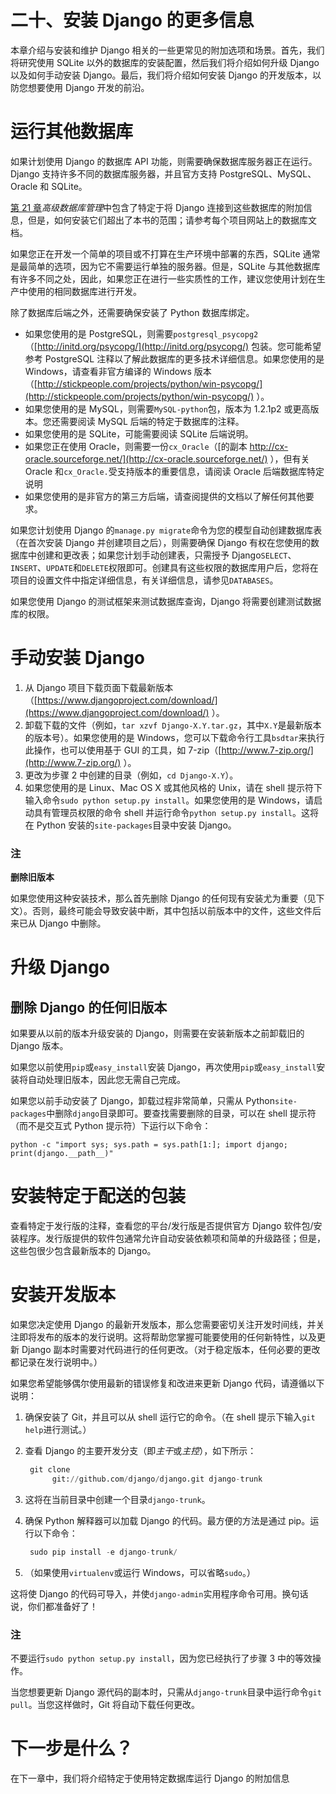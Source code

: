 # 二十、安装 Django 的更多信息

本章介绍与安装和维护 Django 相关的一些更常见的附加选项和场景。首先，我们将研究使用 SQLite 以外的数据库的安装配置，然后我们将介绍如何升级 Django 以及如何手动安装 Django。最后，我们将介绍如何安装 Django 的开发版本，以防您想要使用 Django 开发的前沿。

# 运行其他数据库

如果计划使用 Django 的数据库 API 功能，则需要确保数据库服务器正在运行。Django 支持许多不同的数据库服务器，并且官方支持 PostgreSQL、MySQL、Oracle 和 SQLite。

[第 21 章](21.html "Chapter 21. Advanced Database Management")*高级数据库管理*中包含了特定于将 Django 连接到这些数据库的附加信息，但是，如何安装它们超出了本书的范围；请参考每个项目网站上的数据库文档。

如果您正在开发一个简单的项目或不打算在生产环境中部署的东西，SQLite 通常是最简单的选项，因为它不需要运行单独的服务器。但是，SQLite 与其他数据库有许多不同之处，因此，如果您正在进行一些实质性的工作，建议您使用计划在生产中使用的相同数据库进行开发。

除了数据库后端之外，还需要确保安装了 Python 数据库绑定。

*   如果您使用的是 PostgreSQL，则需要`postgresql_psycopg2`（[http://initd.org/psycopg/](http://initd.org/psycopg/) 包装。您可能希望参考 PostgreSQL 注释以了解此数据库的更多技术详细信息。如果您使用的是 Windows，请查看非官方编译的 Windows 版本（[http://stickpeople.com/projects/python/win-psycopg/](http://stickpeople.com/projects/python/win-psycopg/) ）。
*   如果您使用的是 MySQL，则需要`MySQL-python`包，版本为 1.2.1p2 或更高版本。您还需要阅读 MySQL 后端的特定于数据库的注释。
*   如果您使用的是 SQLite，可能需要阅读 SQLite 后端说明。
*   如果您正在使用 Oracle，则需要一份`cx_Oracle`（[的副本 http://cx-oracle.sourceforge.net/](http://cx-oracle.sourceforge.net/) ），但有关 Oracle 和`cx_Oracle.`受支持版本的重要信息，请阅读 Oracle 后端数据库特定说明
*   如果您使用的是非官方的第三方后端，请查阅提供的文档以了解任何其他要求。

如果您计划使用 Django 的`manage.py migrate`命令为您的模型自动创建数据库表（在首次安装 Django 并创建项目之后），则需要确保 Django 有权在您使用的数据库中创建和更改表；如果您计划手动创建表，只需授予 Django`SELECT`、`INSERT`、`UPDATE`和`DELETE`权限即可。创建具有这些权限的数据库用户后，您将在项目的设置文件中指定详细信息，有关详细信息，请参见`DATABASES`。

如果您使用 Django 的测试框架来测试数据库查询，Django 将需要创建测试数据库的权限。

# 手动安装 Django

1.  从 Django 项目下载页面下载最新版本（[https://www.djangoproject.com/download/](https://www.djangoproject.com/download/) ）。
2.  卸载下载的文件（例如，`tar xzvf Django-X.Y.tar.gz`，其中`X.Y`是最新版本的版本号）。如果您使用的是 Windows，您可以下载命令行工具`bsdtar`来执行此操作，也可以使用基于 GUI 的工具，如 7-zip（[http://www.7-zip.org/](http://www.7-zip.org/) ）。
3.  更改为步骤 2 中创建的目录（例如，`cd Django-X.Y`）。
4.  如果您使用的是 Linux、Mac OS X 或其他风格的 Unix，请在 shell 提示符下输入命令`sudo python setup.py install`。如果您使用的是 Windows，请启动具有管理员权限的命令 shell 并运行命令`python setup.py install`。这将在 Python 安装的`site-packages`目录中安装 Django。

### 注

**删除旧版本**

如果您使用这种安装技术，那么首先删除 Django 的任何现有安装尤为重要（见下文）。否则，最终可能会导致安装中断，其中包括以前版本中的文件，这些文件后来已从 Django 中删除。

# 升级 Django

## 删除 Django 的任何旧版本

如果要从以前的版本升级安装的 Django，则需要在安装新版本之前卸载旧的 Django 版本。

如果您以前使用`pip`或`easy_install`安装 Django，再次使用`pip`或`easy_install`安装将自动处理旧版本，因此您无需自己完成。

如果您以前手动安装了 Django，卸载过程非常简单，只需从 Python`site-packages`中删除`django`目录即可。要查找需要删除的目录，可以在 shell 提示符（而不是交互式 Python 提示符）下运行以下命令：

`python -c "import sys; sys.path = sys.path[1:]; import django; print(django.__path__)"`

# 安装特定于配送的包装

查看特定于发行版的注释，查看您的平台/发行版是否提供官方 Django 软件包/安装程序。发行版提供的软件包通常允许自动安装依赖项和简单的升级路径；但是，这些包很少包含最新版本的 Django。

# 安装开发版本

如果您决定使用 Django 的最新开发版本，那么您需要密切关注开发时间线，并关注即将发布的版本的发行说明。这将帮助您掌握可能要使用的任何新特性，以及更新 Django 副本时需要对代码进行的任何更改。（对于稳定版本，任何必要的更改都记录在发行说明中。）

如果您希望能够偶尔使用最新的错误修复和改进来更新 Django 代码，请遵循以下说明：

1.  确保安装了 Git，并且可以从 shell 运行它的命令。（在 shell 提示下输入`git help`进行测试。）
2.  查看 Django 的主要开发分支（即*主干*或*主控*），如下所示：

    ```py
     git clone 
          git://github.com/django/django.git django-trunk

    ```

3.  这将在当前目录中创建一个目录`django-trunk`。
4.  确保 Python 解释器可以加载 Django 的代码。最方便的方法是通过 pip。运行以下命令：

    ```py
     sudo pip install -e django-trunk/

    ```

5.  （如果使用`virtualenv`或运行 Windows，可以省略`sudo`。）

这将使 Django 的代码可导入，并使`django-admin`实用程序命令可用。换句话说，你们都准备好了！

### 注

不要运行`sudo python setup.py install`，因为您已经执行了步骤 3 中的等效操作。

当您想要更新 Django 源代码的副本时，只需从`django-trunk`目录中运行命令`git pull`。当您这样做时，Git 将自动下载任何更改。

# 下一步是什么？

在下一章中，我们将介绍特定于使用特定数据库运行 Django 的附加信息